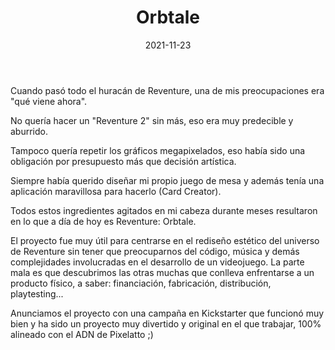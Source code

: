 ﻿---
layout: post
title: Orbtale
date: 2021-11-23
description: 
img: assets/img/cover/orbtale.png
video: uu5suVnXRic
tags: [Postmortems]
action-text: Kickstarter
action-link: https://orbtale.com/
status: published
---

Cuando pasó todo el huracán de Reventure, una de mis preocupaciones era "qué viene ahora".

No quería hacer un "Reventure 2" sin más, eso era muy predecible y aburrido.

Tampoco quería repetir los gráficos megapixelados, eso había sido una obligación por presupuesto más que decisión artística.

Siempre había querido diseñar mi propio juego de mesa y además tenía una aplicación maravillosa para hacerlo (Card Creator).

Todos estos ingredientes agitados en mi cabeza durante meses resultaron en lo que a día de hoy es Reventure: Orbtale.

El proyecto fue muy útil para centrarse en el rediseño estético del universo de Reventure sin tener que preocuparnos del código, música y demás complejidades involucradas en el desarrollo de un videojuego. La parte mala es que descubrimos las otras muchas que conlleva enfrentarse a un producto físico, a saber: financiación, fabricación, distribución, playtesting...

Anunciamos el proyecto con una campaña en Kickstarter que funcionó muy bien y ha sido un proyecto muy divertido y original en el que trabajar, 100% alineado con el ADN de Pixelatto ;)

<!-- Sample image embed
![]({{ "/assets/img/content/cardcreatorproto.png" | absolute_url }})
<p class="image-caption">Image caption</p>
-->

<!-- Sample blockquote
<blockquote>
Del juego de cartas me olvidé poco después de empezar la aplicación.
</blockquote>
-->

<!-- Sample responsive video embed
<div class="video-container">
  <iframe style="width: 100%;" src="https://www.youtube.com/embed/liMw3yfeTdo?rel=0" frameborder="0" gesture="media" allow="encrypted-media" allowfullscreen></iframe>
</div>
<p class="image-caption">¡Trailer 2.0, con mucho swing!</p>
-->